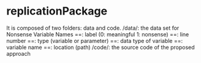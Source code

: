 # replicationPackage

It is composed of two folders: data and code.
/data/: the data set for Nonsense Variable Names
    ==: label (0: meaningful 1: nonsense)
    ==: line number
    ==: type (variable or parameter)
    ==: data type of variable 
    ==: variable name
    ==: location (path)
/code/: the source code of the proposed approach
